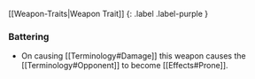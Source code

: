 
[[Weapon-Traits|Weapon Trait]]
{: .label .label-purple }

### Battering
* On causing [[Terminology#Damage]] this weapon causes the [[Terminology#Opponent]] to become [[Effects#Prone]].